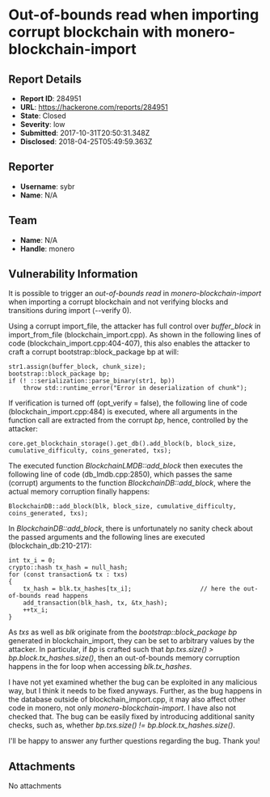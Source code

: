 # Out-of-bounds read when importing corrupt blockchain with monero-blockchain-import

## Report Details
- **Report ID**: 284951
- **URL**: https://hackerone.com/reports/284951
- **State**: Closed
- **Severity**: low
- **Submitted**: 2017-10-31T20:50:31.348Z
- **Disclosed**: 2018-04-25T05:49:59.363Z

## Reporter
- **Username**: sybr
- **Name**: N/A

## Team
- **Name**: N/A
- **Handle**: monero

## Vulnerability Information
It is possible to trigger an *out-of-bounds read* in *monero-blockchain-import* when importing a corrupt blockchain and not verifying blocks and transitions during import (--verify 0).

Using a corrupt import_file, the attacker has full control over *buffer_block* in import_from_file (blockchain_import.cpp). As shown in the following lines of code (blockchain_import.cpp:404-407), this also enables the attacker to craft a corrupt bootstrap::block_package bp at will:
```
str1.assign(buffer_block, chunk_size);
bootstrap::block_package bp;
if (! ::serialization::parse_binary(str1, bp))
    throw std::runtime_error("Error in deserialization of chunk");
```

If verification is turned off (opt_verify = false), the following line of code (blockchain_import.cpp:484) is executed, where all arguments in the function call are extracted from the corrupt *bp*, hence, controlled by the attacker:
```
core.get_blockchain_storage().get_db().add_block(b, block_size, cumulative_difficulty, coins_generated, txs);
```
The executed function *BlockchainLMDB::add_block* then executes the following line of code (db_lmdb.cpp:2850), which passes the same (corrupt) arguments to the function *BlockchainDB::add_block*, where the actual memory corruption finally happens:
```
BlockchainDB::add_block(blk, block_size, cumulative_difficulty, coins_generated, txs);
```
In *BlockchainDB::add_block*, there is unfortunately no sanity check about the passed arguments and the following lines are executed (blockchain_db:210-217):
```
int tx_i = 0;
crypto::hash tx_hash = null_hash;
for (const transaction& tx : txs)
{
    tx_hash = blk.tx_hashes[tx_i];                   // here the out-of-bounds read happens
    add_transaction(blk_hash, tx, &tx_hash);
    ++tx_i;
}
```
As *txs* as well as *blk* originate from the *bootstrap::block_package bp* generated in blockchain_import, they can be set to arbitrary values by the attacker. In particular, if *bp* is crafted such that *bp.txs.size() > bp.block.tx_hashes.size()*, then an out-of-bounds memory corruption happens in the for loop when accessing *blk.tx_hashes*.

I have not yet examined whether the bug can be exploited in any malicious way, but I think it needs to be fixed anyways. Further, as the bug happens in the database outside of blockchain_import.cpp, it may also affect other code in monero, not only *monero-blockchain-import*. I have also not checked that. The bug can be easily fixed by introducing additional sanity checks, such as, whether *bp.txs.size() != bp.block.tx_hashes.size()*.

I'll be happy to answer any further questions regarding the bug. Thank you!

## Attachments
No attachments

